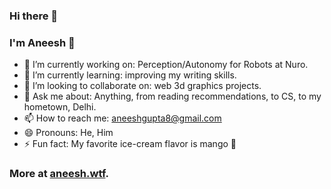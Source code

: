 ### Hi there 👋
### I'm Aneesh 🚀

- 🔭 I’m currently working on: Perception/Autonomy for Robots at Nuro.
- 🌱 I’m currently learning: improving my writing skills. 
- 👯 I’m looking to collaborate on: web 3d graphics projects.
- 💬 Ask me about: Anything, from reading recommendations, to CS, to my hometown, Delhi.
- 📫 How to reach me: [aneeshgupta8@gmail.com](mailto:aneeshgupta8@gmail.com)
- 😄 Pronouns: He, Him
- ⚡ Fun fact: My favorite ice-cream flavor is mango 🥭

### More at [aneesh.wtf](https://aneesh.wtf/).
